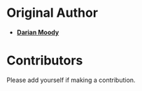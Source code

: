 Original Author
===============

* **[Darian Moody](https://github.com/djm)**

Contributors
============

Please add yourself if making a contribution.

